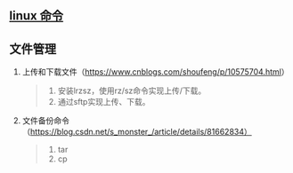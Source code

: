 ## <a href='https://www.runoob.com/linux/linux-command-manual.html'> linux 命令</a>
## 文件管理

1. 上传和下载文件（<https://www.cnblogs.com/shoufeng/p/10575704.html>）
	> 1. 安装lrzsz，使用rz/sz命令实现上传/下载。
	> 2. 通过sftp实现上传、下载。

2. 文件备份命令（https://blog.csdn.net/s_monster_/article/details/81662834）

   > 1. tar
   > 2. cp  

